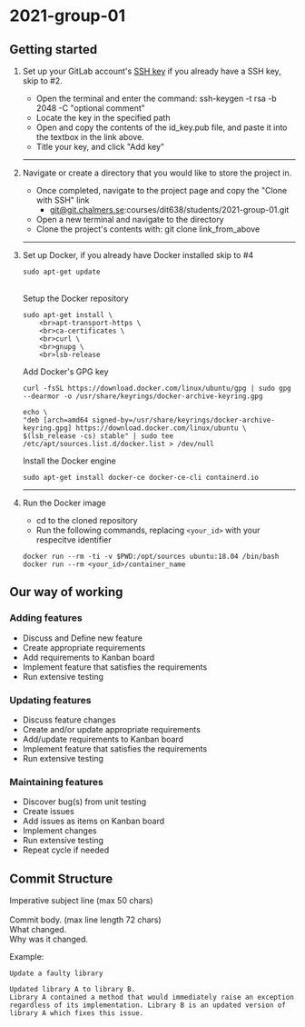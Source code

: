# 2021-group-01

## Getting started
1. Set up your GitLab account's [SSH key](https://git.chalmers.se/profile/keys) if you already have a SSH key, skip to #2.
    - Open the terminal and enter the command: ssh-keygen -t rsa -b 2048 -C "optional comment"
    - Locate the key in the specified path
    - Open and copy the contents of the id_key.pub file, and paste it into the textbox in the link above.
    - Title your key, and click "Add key"
    ---
2. Navigate or create a directory that you would like to store the project in.
    - Once completed, navigate to the project page and copy the "Clone with SSH" link 
        - git@git.chalmers.se:courses/dit638/students/2021-group-01.git
    - Open a new terminal and navigate to the directory
    - Clone the project's contents with: git clone link_from_above
    ---
3. Set up Docker, if you already have Docker installed skip to #4
    ```shell
    sudo apt-get update
    ```
    <br>Setup the Docker repository
    ```shell
    sudo apt-get install \
        <br>apt-transport-https \
        <br>ca-certificates \
        <br>curl \
        <br>gnupg \
        <br>lsb-release
    ```

    Add Docker's GPG key
    ```shell
    curl -fsSL https://download.docker.com/linux/ubuntu/gpg | sudo gpg --dearmor -o /usr/share/keyrings/docker-archive-keyring.gpg

    echo \
    "deb [arch=amd64 signed-by=/usr/share/keyrings/docker-archive-keyring.gpg] https://download.docker.com/linux/ubuntu \
    $(lsb_release -cs) stable" | sudo tee /etc/apt/sources.list.d/docker.list > /dev/null
    ```

    Install the Docker engine
    ```shell
    sudo apt-get install docker-ce docker-ce-cli containerd.io
    ```
    ---

4. Run the Docker image
    - cd to the cloned repository
    - Run the following commands, replacing <code><your_id></code> with your respecitve identifier
    ```docker
    docker run --rm -ti -v $PWD:/opt/sources ubuntu:18.04 /bin/bash
    docker run --rm <your_id>/container_name
    ```

## Our way of working

### Adding features
- Discuss and Define new feature
- Create appropriate requirements
- Add requirements to Kanban board
- Implement feature that satisfies the requirements
- Run extensive testing
### Updating features
- Discuss feature changes
- Create and/or update appropriate requirements 
- Add/update requirements to Kanban board 
- Implement feature that satisfies the requirements 
- Run extensive testing
### Maintaining features 
- Discover bug(s) from unit testing 
- Create issues       
- Add issues as items on Kanban board                   
- Implement changes 
- Run extensive testing 
- Repeat cycle if needed

## Commit Structure
Imperative subject line (max 50 chars)<br>
<br>
Commit body. (max line length 72 chars)<br>
What changed.<br>
Why was it changed.<br>

Example:
```
Update a faulty library

Updated library A to library B.
Library A contained a method that would immediately raise an exception
regardless of its implementation. Library B is an updated version of
library A which fixes this issue.
```
